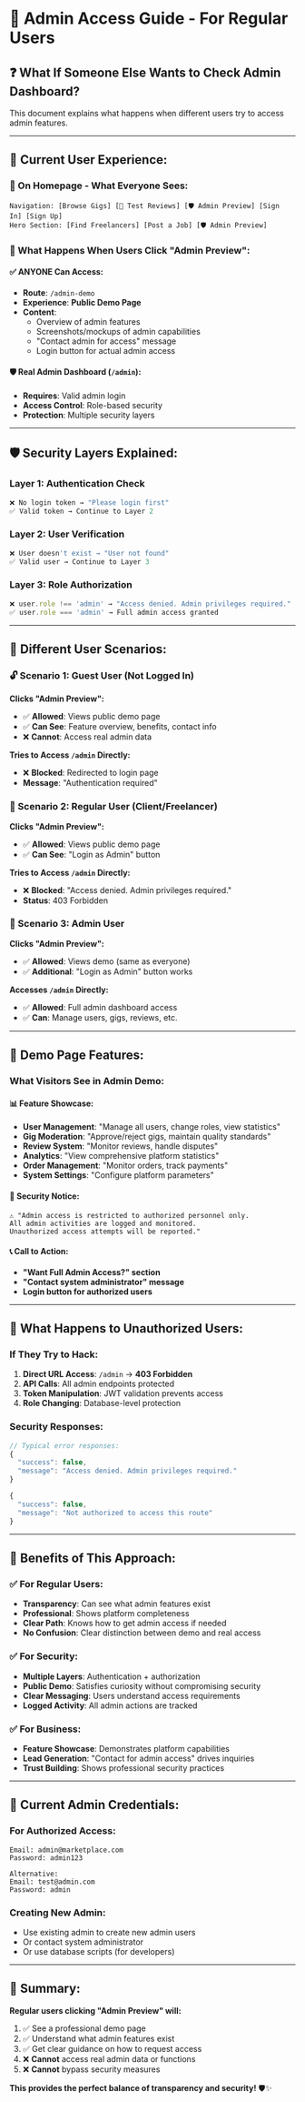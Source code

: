 # 🔐 Admin Access Guide - For Regular Users

## ❓ **What If Someone Else Wants to Check Admin Dashboard?**

This document explains what happens when different users try to access admin features.

---

## 🎯 **Current User Experience:**

### **📱 On Homepage - What Everyone Sees:**
```
Navigation: [Browse Gigs] [🧪 Test Reviews] [🛡️ Admin Preview] [Sign In] [Sign Up]
Hero Section: [Find Freelancers] [Post a Job] [🛡️ Admin Preview]
```

### **🔴 What Happens When Users Click "Admin Preview":**

#### **✅ ANYONE Can Access:**
- **Route**: `/admin-demo`
- **Experience**: **Public Demo Page**
- **Content**: 
  - Overview of admin features
  - Screenshots/mockups of admin capabilities
  - "Contact admin for access" message
  - Login button for actual admin access

#### **🛡️ Real Admin Dashboard (`/admin`):**
- **Requires**: Valid admin login
- **Access Control**: Role-based security
- **Protection**: Multiple security layers

---

## 🛡️ **Security Layers Explained:**

### **Layer 1: Authentication Check**
```javascript
❌ No login token → "Please login first"
✅ Valid token → Continue to Layer 2
```

### **Layer 2: User Verification**
```javascript
❌ User doesn't exist → "User not found"
✅ Valid user → Continue to Layer 3
```

### **Layer 3: Role Authorization**
```javascript
❌ user.role !== 'admin' → "Access denied. Admin privileges required."
✅ user.role === 'admin' → Full admin access granted
```

---

## 👥 **Different User Scenarios:**

### **🔓 Scenario 1: Guest User (Not Logged In)**
**Clicks "Admin Preview":**
- ✅ **Allowed**: Views public demo page
- ✅ **Can See**: Feature overview, benefits, contact info
- ❌ **Cannot**: Access real admin data

**Tries to Access `/admin` Directly:**
- ❌ **Blocked**: Redirected to login page
- **Message**: "Authentication required"

### **👤 Scenario 2: Regular User (Client/Freelancer)**
**Clicks "Admin Preview":**
- ✅ **Allowed**: Views public demo page
- ✅ **Can See**: "Login as Admin" button

**Tries to Access `/admin` Directly:**
- ❌ **Blocked**: "Access denied. Admin privileges required."
- **Status**: 403 Forbidden

### **🔑 Scenario 3: Admin User**
**Clicks "Admin Preview":**
- ✅ **Allowed**: Views demo (same as everyone)
- ✅ **Additional**: "Login as Admin" button works

**Accesses `/admin` Directly:**
- ✅ **Allowed**: Full admin dashboard access
- ✅ **Can**: Manage users, gigs, reviews, etc.

---

## 🎨 **Demo Page Features:**

### **What Visitors See in Admin Demo:**

#### **📊 Feature Showcase:**
- **User Management**: "Manage all users, change roles, view statistics"
- **Gig Moderation**: "Approve/reject gigs, maintain quality standards"
- **Review System**: "Monitor reviews, handle disputes"
- **Analytics**: "View comprehensive platform statistics"
- **Order Management**: "Monitor orders, track payments"
- **System Settings**: "Configure platform parameters"

#### **🔐 Security Notice:**
```
⚠️ "Admin access is restricted to authorized personnel only. 
All admin activities are logged and monitored. 
Unauthorized access attempts will be reported."
```

#### **📞 Call to Action:**
- **"Want Full Admin Access?" section**
- **"Contact system administrator" message**
- **Login button for authorized users**

---

## 🚨 **What Happens to Unauthorized Users:**

### **If They Try to Hack:**
1. **Direct URL Access**: `/admin` → **403 Forbidden**
2. **API Calls**: All admin endpoints protected
3. **Token Manipulation**: JWT validation prevents access
4. **Role Changing**: Database-level protection

### **Security Responses:**
```javascript
// Typical error responses:
{
  "success": false,
  "message": "Access denied. Admin privileges required."
}

{
  "success": false, 
  "message": "Not authorized to access this route"
}
```

---

## 🎯 **Benefits of This Approach:**

### **✅ For Regular Users:**
- **Transparency**: Can see what admin features exist
- **Professional**: Shows platform completeness
- **Clear Path**: Knows how to get admin access if needed
- **No Confusion**: Clear distinction between demo and real access

### **✅ For Security:**
- **Multiple Layers**: Authentication + authorization
- **Public Demo**: Satisfies curiosity without compromising security
- **Clear Messaging**: Users understand access requirements
- **Logged Activity**: All admin actions are tracked

### **✅ For Business:**
- **Feature Showcase**: Demonstrates platform capabilities
- **Lead Generation**: "Contact for admin access" drives inquiries
- **Trust Building**: Shows professional security practices

---

## 🔑 **Current Admin Credentials:**

### **For Authorized Access:**
```
Email: admin@marketplace.com
Password: admin123

Alternative:
Email: test@admin.com  
Password: admin
```

### **Creating New Admin:**
- Use existing admin to create new admin users
- Or contact system administrator
- Or use database scripts (for developers)

---

## 📝 **Summary:**

**Regular users clicking "Admin Preview" will:**
1. ✅ See a professional demo page
2. ✅ Understand what admin features exist  
3. ✅ Get clear guidance on how to request access
4. ❌ **Cannot** access real admin data or functions
5. ❌ **Cannot** bypass security measures

**This provides the perfect balance of transparency and security!** 🛡️✨

